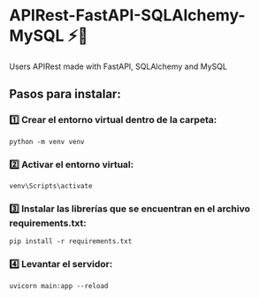 # APIRest-FastAPI-SQLAlchemy-MySQL ⚡🐍
Users APIRest made with FastAPI, SQLAlchemy and MySQL

## Pasos para instalar:
### 1️⃣ Crear el entorno virtual dentro de la carpeta:
```
python -m venv venv
```
### 2️⃣ Activar el entorno virtual: 
```
venv\Scripts\activate
```
### 3️⃣ Instalar las librerías que se encuentran en el archivo requirements.txt:
```
pip install -r requirements.txt

```
### 4️⃣ Levantar el servidor:
```
uvicorn main:app --reload
```
 
